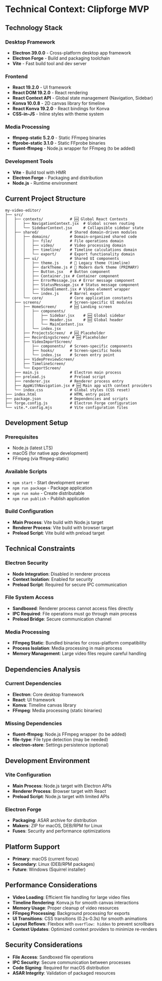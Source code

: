 # Technical Context: Clipforge MVP

## Technology Stack

### Desktop Framework
- **Electron 39.0.0** - Cross-platform desktop app framework
- **Electron Forge** - Build and packaging toolchain
- **Vite** - Fast build tool and dev server

### Frontend
- **React 19.2.0** - UI framework
- **React DOM 19.2.0** - React rendering
- **React Context API** - Global state management (Navigation, Sidebar)
- **Konva 10.0.8** - 2D canvas library for timeline
- **React Konva 19.2.0** - React bindings for Konva
- **CSS-in-JS** - Inline styles with theme system

### Media Processing
- **ffmpeg-static 5.2.0** - Static FFmpeg binaries
- **ffprobe-static 3.1.0** - Static FFprobe binaries
- **fluent-ffmpeg** - Node.js wrapper for FFmpeg (to be added)

### Development Tools
- **Vite** - Build tool with HMR
- **Electron Forge** - Packaging and distribution
- **Node.js** - Runtime environment

## Current Project Structure
```
my-video-editor/
├── src/
│   ├── contexts/            # 🆕 Global React Contexts
│   │   ├── NavigationContext.jsx  # Global screen routing
│   │   └── SidebarContext.jsx     # Collapsible sidebar state
│   ├── shared/              # Shared domain-driven modules
│   │   ├── domains/         # Domain-organized shared code
│   │   │   ├── file/        # File operations domain
│   │   │   ├── video/       # Video processing domain
│   │   │   ├── timeline/    # Timeline calculations domain
│   │   │   └── export/      # Export functionality domain
│   │   ├── ui/              # Shared UI components
│   │   │   ├── theme.js     # 🔧 Legacy theme (timeline)
│   │   │   ├── darkTheme.js # 🎨 Modern dark theme (PRIMARY)
│   │   │   ├── Button.jsx   # Button component
│   │   │   ├── Container.jsx # Container component
│   │   │   ├── ErrorMessage.jsx # Error message component
│   │   │   ├── StatusMessage.jsx # Status message component
│   │   │   ├── VideoElement.jsx # Video element wrapper
│   │   │   └── index.js     # Barrel export
│   │   └── core/            # Core application constants
│   ├── screens/             # Screen-specific UI modules
│   │   ├── HomeScreen/      # 🆕 Landing screen
│   │   │   ├── components/
│   │   │   │   ├── Sidebar.jsx    # 🆕 Global sidebar
│   │   │   │   ├── Header.jsx     # 🆕 Global header
│   │   │   │   └── MainContent.jsx
│   │   │   └── index.jsx
│   │   ├── ProjectsScreen/  # 🆕 Placeholder
│   │   ├── RecordingsScreen/ # 🆕 Placeholder
│   │   ├── VideoImportScreen/
│   │   │   ├── components/  # Screen-specific components
│   │   │   ├── hooks/       # Screen-specific hooks
│   │   │   └── index.jsx    # Screen entry point
│   │   ├── VideoPreviewScreen/
│   │   ├── TimelineScreen/
│   │   └── ExportScreen/
│   ├── main.js              # Electron main process
│   ├── preload.js           # Preload script
│   ├── renderer.jsx         # Renderer process entry
│   ├── AppWithNavigation.jsx # 🆕 Main app with context providers
│   └── index.css            # Global styles (CSS reset)
├── index.html               # HTML entry point
├── package.json             # Dependencies and scripts
├── forge.config.js          # Electron Forge configuration
└── vite.*.config.mjs        # Vite configuration files
```

## Development Setup

### Prerequisites
- Node.js (latest LTS)
- macOS (for native app development)
- FFmpeg (via ffmpeg-static)

### Available Scripts
- `npm start` - Start development server
- `npm run package` - Package application
- `npm run make` - Create distributable
- `npm run publish` - Publish application

### Build Configuration
- **Main Process**: Vite build with Node.js target
- **Renderer Process**: Vite build with browser target
- **Preload Script**: Vite build with preload target

## Technical Constraints

### Electron Security
- **Node Integration**: Disabled in renderer process
- **Context Isolation**: Enabled for security
- **Preload Script**: Required for secure IPC communication

### File System Access
- **Sandboxed**: Renderer process cannot access files directly
- **IPC Required**: File operations must go through main process
- **Preload Bridge**: Secure communication channel

### Media Processing
- **FFmpeg Static**: Bundled binaries for cross-platform compatibility
- **Process Isolation**: Media processing in main process
- **Memory Management**: Large video files require careful handling

## Dependencies Analysis

### Current Dependencies
- **Electron**: Core desktop framework
- **React**: UI framework
- **Konva**: Timeline canvas library
- **FFmpeg**: Media processing (static binaries)

### Missing Dependencies
- **fluent-ffmpeg**: Node.js FFmpeg wrapper (to be added)
- **file-type**: File type detection (may be needed)
- **electron-store**: Settings persistence (optional)

## Development Environment

### Vite Configuration
- **Main Process**: Node.js target with Electron APIs
- **Renderer Process**: Browser target with React
- **Preload Script**: Node.js target with limited APIs

### Electron Forge
- **Packaging**: ASAR archive for distribution
- **Makers**: ZIP for macOS, DEB/RPM for Linux
- **Fuses**: Security and performance optimizations

## Platform Support
- **Primary**: macOS (current focus)
- **Secondary**: Linux (DEB/RPM packages)
- **Future**: Windows (Squirrel installer)

## Performance Considerations
- **Video Loading**: Efficient file handling for large video files
- **Timeline Rendering**: Konva.js for smooth canvas interactions
- **Memory Usage**: Proper cleanup of video resources
- **FFmpeg Processing**: Background processing for exports
- **UI Transitions**: CSS transitions (0.2s-0.3s) for smooth animations
- **Layout Reflows**: Flexbox with `overflow: hidden` to prevent scrollbars
- **Context Updates**: Optimized context providers to minimize re-renders

## Security Considerations
- **File Access**: Sandboxed file operations
- **IPC Security**: Secure communication between processes
- **Code Signing**: Required for macOS distribution
- **ASAR Integrity**: Validation of packaged resources
